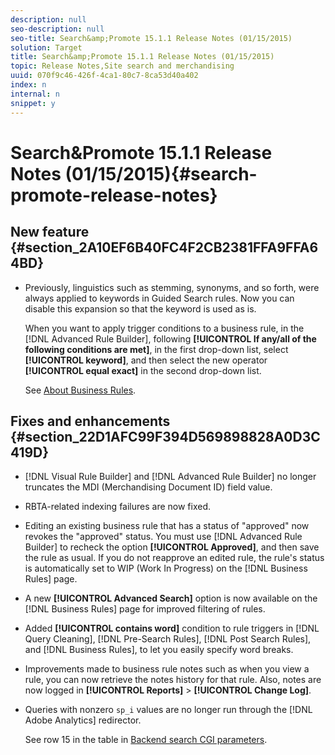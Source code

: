 ```yaml
---
description: null
seo-description: null
seo-title: Search&amp;Promote 15.1.1 Release Notes (01/15/2015)
solution: Target
title: Search&amp;Promote 15.1.1 Release Notes (01/15/2015)
topic: Release Notes,Site search and merchandising
uuid: 070f9c46-426f-4ca1-80c7-8ca53d40a402
index: n
internal: n
snippet: y
---
```


# Search&amp;Promote 15.1.1 Release Notes (01/15/2015){#search-promote-release-notes}

## New feature {#section_2A10EF6B40FC4F2CB2381FFA9FFA64BD}

* Previously, linguistics such as stemming, synonyms, and so forth, were always applied to keywords in Guided Search rules. Now you can disable this expansion so that the keyword is used as is.

  When you want to apply trigger conditions to a business rule, in the [!DNL Advanced Rule Builder], following **[!UICONTROL If any/all of the following conditions are met]**, in the first drop-down list, select **[!UICONTROL keyword]**, and then select the new operator **[!UICONTROL equal exact]** in the second drop-down list.

  See [About Business Rules](../c-about-rules-menu/c-about-business-rules.md#concept_2A93D76216754D3D8412CDEA00BD26BD).

## Fixes and enhancements {#section_22D1AFC99F394D569898828A0D3C419D}

* [!DNL Visual Rule Builder] and [!DNL Advanced Rule Builder] no longer truncates the MDI (Merchandising Document ID) field value. 
* RBTA-related indexing failures are now fixed. 
* Editing an existing business rule that has a status of "approved" now revokes the "approved" status. You must use [!DNL Advanced Rule Builder] to recheck the option **[!UICONTROL Approved]**, and then save the rule as usual. If you do not reapprove an edited rule, the rule's status is automatically set to WIP (Work In Progress) on the [!DNL Business Rules] page. 
* A new **[!UICONTROL Advanced Search]** option is now available on the [!DNL Business Rules] page for improved filtering of rules. 
* Added **[!UICONTROL contains word]** condition to rule triggers in [!DNL Query Cleaning], [!DNL Pre-Search Rules], [!DNL Post Search Rules], and [!DNL Business Rules], to let you easily specify word breaks. 
* Improvements made to business rule notes such as when you view a rule, you can now retrieve the notes history for that rule. Also, notes are now logged in **[!UICONTROL Reports]** > **[!UICONTROL Change Log]**. 
* Queries with nonzero `sp_i` values are no longer run through the [!DNL Adobe Analytics] redirector.

  See row 15 in the table in [Backend search CGI parameters](../c-appendices/c-cgiparameters.md#reference_582E85C3886740C98FE88CA9DF7918E8).

